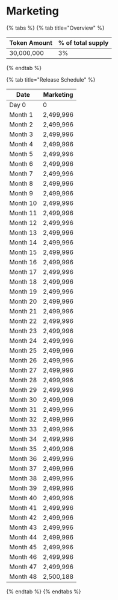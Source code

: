 # Marketing

{% tabs %}
{% tab title="Overview" %}


| Token Amount | % of total supply |
| ------------ | ----------------- |
| 30,000,000   | 3%                |
{% endtab %}

{% tab title="Release Schedule" %}


| Date     | Marketing |
| -------- | --------- |
| Day 0    | 0         |
| Month 1  | 2,499,996 |
| Month 2  | 2,499,996 |
| Month 3  | 2,499,996 |
| Month 4  | 2,499,996 |
| Month 5  | 2,499,996 |
| Month 6  | 2,499,996 |
| Month 7  | 2,499,996 |
| Month 8  | 2,499,996 |
| Month 9  | 2,499,996 |
| Month 10 | 2,499,996 |
| Month 11 | 2,499,996 |
| Month 12 | 2,499,996 |
| Month 13 | 2,499,996 |
| Month 14 | 2,499,996 |
| Month 15 | 2,499,996 |
| Month 16 | 2,499,996 |
| Month 17 | 2,499,996 |
| Month 18 | 2,499,996 |
| Month 19 | 2,499,996 |
| Month 20 | 2,499,996 |
| Month 21 | 2,499,996 |
| Month 22 | 2,499,996 |
| Month 23 | 2,499,996 |
| Month 24 | 2,499,996 |
| Month 25 | 2,499,996 |
| Month 26 | 2,499,996 |
| Month 27 | 2,499,996 |
| Month 28 | 2,499,996 |
| Month 29 | 2,499,996 |
| Month 30 | 2,499,996 |
| Month 31 | 2,499,996 |
| Month 32 | 2,499,996 |
| Month 33 | 2,499,996 |
| Month 34 | 2,499,996 |
| Month 35 | 2,499,996 |
| Month 36 | 2,499,996 |
| Month 37 | 2,499,996 |
| Month 38 | 2,499,996 |
| Month 39 | 2,499,996 |
| Month 40 | 2,499,996 |
| Month 41 | 2,499,996 |
| Month 42 | 2,499,996 |
| Month 43 | 2,499,996 |
| Month 44 | 2,499,996 |
| Month 45 | 2,499,996 |
| Month 46 | 2,499,996 |
| Month 47 | 2,499,996 |
| Month 48 | 2,500,188 |
{% endtab %}
{% endtabs %}
